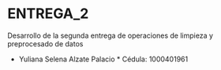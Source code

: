 # ENTREGA_2
Desarrollo de la segunda entrega de operaciones de limpieza y preprocesado de datos
* Yuliana Selena Alzate Palacio *
Cédula: 1000401961
